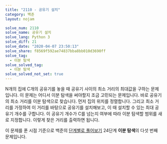 ```yaml
---
title: "2110 - 공유기 설치"
category: 백준
layout: nojam

solve_num: 2110
solve_name: 공유기 설치
solve_lang: Python 3
solve_diff: 21
solve_date: "2020-04-07 23:50:13"
solve_share: f8569f592ae74837bba8bb010d3690ff
solve_tag:
  - 이분 탐색
solve_solved_tag:
  - 이분 탐색
solve_solved_not_set: true
---
```


N개의 집에 C개의 공유기를 놓을 때 공유기 사이의 최소 거리의 최대값을 구하는 문제입니다. 이 문제는 어디서 이분 탐색을 써야할지 조금 고민되는 문제입니다. 바로 공유기의 최소 거리를 이분 탐색으로 찾습니다. 먼저 집의 위치를 정렬합니다. 그리고 최소 거리를 가정하여 이 거리를 바탕으로 공유기를 설치해보고, 이 때 설치할 수 있는 최대 공유기 개수를 구합니다. 이 공유기 개수가 C를 넘는지 여부에 따라 이분 탐색할 범위를 새로 지정합니다. 이렇게 찾은 거리를 출력하면 됩니다.

이 문제를 푼 시점 기준으로 백준의 [단계별로 풀어보기](http://noj.am/p/s) 24단계 **이분 탐색**의 다섯 번째 문제입니다.
